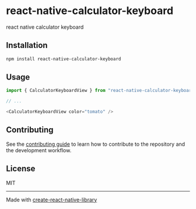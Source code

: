 # react-native-calculator-keyboard

react native calculator keyboard

## Installation

```sh
npm install react-native-calculator-keyboard
```

## Usage


```js
import { CalculatorKeyboardView } from "react-native-calculator-keyboard";

// ...

<CalculatorKeyboardView color="tomato" />
```


## Contributing

See the [contributing guide](CONTRIBUTING.md) to learn how to contribute to the repository and the development workflow.

## License

MIT

---

Made with [create-react-native-library](https://github.com/callstack/react-native-builder-bob)
